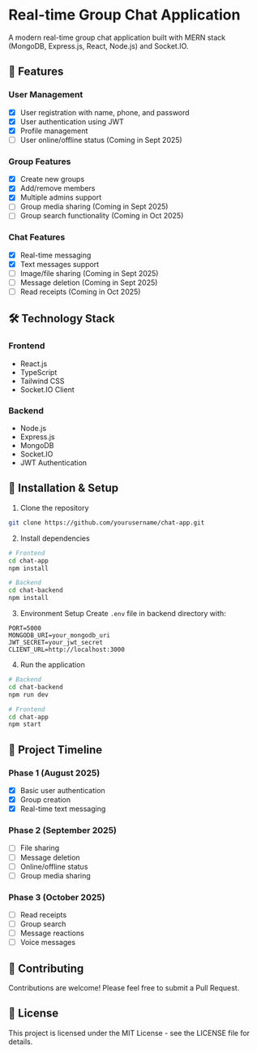# Real-time Group Chat Application

A modern real-time group chat application built with MERN stack (MongoDB, Express.js, React, Node.js) and Socket.IO.

## 🚀 Features

### User Management
- [x] User registration with name, phone, and password
- [x] User authentication using JWT
- [x] Profile management
- [ ] User online/offline status (Coming in Sept 2025)

### Group Features
- [x] Create new groups
- [x] Add/remove members
- [x] Multiple admins support
- [ ] Group media sharing (Coming in Sept 2025)
- [ ] Group search functionality (Coming in Oct 2025)

### Chat Features
- [x] Real-time messaging
- [x] Text messages support
- [ ] Image/file sharing (Coming in Sept 2025)
- [ ] Message deletion (Coming in Sept 2025)
- [ ] Read receipts (Coming in Oct 2025)

## 🛠 Technology Stack

### Frontend
- React.js
- TypeScript
- Tailwind CSS
- Socket.IO Client

### Backend
- Node.js
- Express.js
- MongoDB
- Socket.IO
- JWT Authentication

## 🔧 Installation & Setup

1. Clone the repository
```bash
git clone https://github.com/yourusername/chat-app.git
```

2. Install dependencies
```bash
# Frontend
cd chat-app
npm install

# Backend
cd chat-backend
npm install
```

3. Environment Setup
Create `.env` file in backend directory with:
```env
PORT=5000
MONGODB_URI=your_mongodb_uri
JWT_SECRET=your_jwt_secret
CLIENT_URL=http://localhost:3000
```

4. Run the application
```bash
# Backend
cd chat-backend
npm run dev

# Frontend
cd chat-app
npm start
```

## 📅 Project Timeline

### Phase 1 (August 2025)
- [x] Basic user authentication
- [x] Group creation
- [x] Real-time text messaging

### Phase 2 (September 2025)
- [ ] File sharing
- [ ] Message deletion
- [ ] Online/offline status
- [ ] Group media sharing

### Phase 3 (October 2025)
- [ ] Read receipts
- [ ] Group search
- [ ] Message reactions
- [ ] Voice messages

## 👥 Contributing

Contributions are welcome! Please feel free to submit a Pull Request.

## 📝 License

This project is licensed under the MIT License - see the LICENSE file for details.
